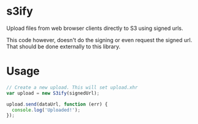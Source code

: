 s3ify
=====

Upload files from web browser clients directly to S3 using signed urls.

This code however, doesn't do the signing or even request the signed url. That should be done externally to this library.

# Usage

```js
// Create a new upload. This will set upload.xhr
var upload = new S3ify(signedUrl);

upload.send(dataUrl, function (err) {
  console.log('Uploaded!');
});
```
